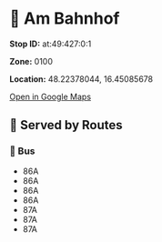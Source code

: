 # 🚉 Am Bahnhof


**Stop ID:** at:49:427:0:1

**Zone:** 0100

**Location:** 48.22378044, 16.45085678

[Open in Google Maps](https://www.google.com/maps?q=48.22378044,16.45085678)

## 🚆 Served by Routes

### 🚌 Bus
- 86A
- 86A
- 86A
- 86A
- 87A
- 87A
- 87A